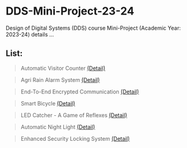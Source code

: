 # DDS-Mini-Project-23-24
Design of Digital Systems (DDS) course Mini-Project (Academic Year: 2023-24) details ...

## List:

> Automatic Visitor Counter [(Detail)](https://github.com/brcnitk/DDS-Mini-Project-23-24/tree/main/Team-2)

> Agri Rain Alarm System [(Detail)]()

> End-To-End Encrypted Communication [(Detail)]()

> Smart Bicycle [(Detail)]()

> LED Catcher - A Game of Reflexes [(Detail)]()

> Automatic Night Light [(Detail)]()

> Enhanced Security Locking System [(Detail)]() 

